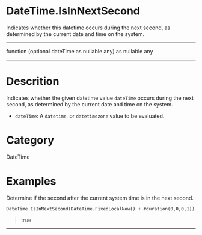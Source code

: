 ﻿# DateTime.IsInNextSecond
Indicates whether this datetime occurs during the next second, as determined by the current date and time on the system.
***
function (optional dateTime as nullable any) as nullable any
***
# Descrition 
Indicates whether the given datetime value <code>dateTime</code> occurs during the next second, as determined by the current date and time on the system.
      <ul>
      <li><code>dateTime</code>: A <code>datetime</code>, or <code>datetimezone</code> value to be evaluated.</li>
      </ul>
# Category 
DateTime
# Examples 
Determine if the second after the current system time is in the next second.
```
DateTime.IsInNextSecond(DateTime.FixedLocalNow() + #duration(0,0,0,1))
```
> true
***
